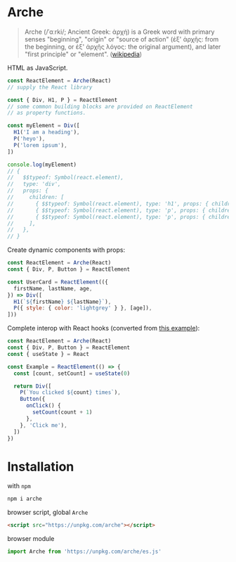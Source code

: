 # Arche
> Arche (/ˈɑːrki/; Ancient Greek: ἀρχή) is a Greek word with primary senses "beginning", "origin" or "source of action" (ἐξ' ἀρχῆς: from the beginning, οr ἐξ' ἀρχῆς λόγος: the original argument), and later "first principle" or "element". ([wikipedia](https://en.wikipedia.org/wiki/Arche))

HTML as JavaScript.

```javascript [playground]
const ReactElement = Arche(React)
// supply the React library

const { Div, H1, P } = ReactElement
// some common building blocks are provided on ReactElement
// as property functions.

const myElement = Div([
  H1('I am a heading'),
  P('heyo'),
  P('lorem ipsum'),
])

console.log(myElement)
// {
//   $$typeof: Symbol(react.element),
//   type: 'div',
//   props: {
//     children: [
//       { $$typeof: Symbol(react.element), type: 'h1', props: { children: 'I am a heading' } },
//       { $$typeof: Symbol(react.element), type: 'p', props: { children: 'heyo' } },
//       { $$typeof: Symbol(react.element), type: 'p', props: { children: 'heyo' } },
//     ],
//   },
// }
```

Create dynamic components with props:
```javascript [playground]
const ReactElement = Arche(React)
const { Div, P, Button } = ReactElement

const UserCard = ReactElement(({
  firstName, lastName, age,
}) => Div([
  H1(`${firstName} ${lastName}`),
  P({ style: { color: 'lightgrey' } }, [age]),
]))
```

Complete interop with React hooks (converted from [this example](https://reactjs.org/docs/hooks-intro.html)):
```javascript [playground]
const ReactElement = Arche(React)
const { Div, P, Button } = ReactElement
const { useState } = React

const Example = ReactElement(() => {
  const [count, setCount] = useState(0)

  return Div([
    P(`You clicked ${count} times`),
    Button({
      onClick() {
        setCount(count + 1)
      },
    }, 'Click me'),
  ])
})
```

# Installation
with `npm`
```bash
npm i arche
```

browser script, global `Arche`
```html
<script src="https://unpkg.com/arche"></script>
```

browser module
```javascript
import Arche from 'https://unpkg.com/arche/es.js'
```

